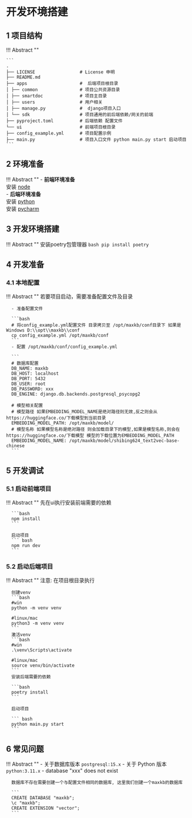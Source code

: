 # 开发环境搭建

## 1 项目结构

!!! Abstract "" 

    ```
    .          
    ├── LICENSE                 # License 申明        
    ├── README.md           
    ├── apps                    #  后端项目根目录        
    │ ├── common                # 项目公共资源目录         
    │ ├── smartdoc              # 项目主目录          
    │ ├── users                 # 用户相关          
    │ ├── manage.py             #  django项目入口         
    │ └── sdk                   # 项目通用的前后端依赖/网关的前端          
    ├── pyproject.toml          # 后端依赖 配置文件         
    └── ui                      # 前端项目根目录          
    ├── config_example.yml      # 项目配置示例             
    ├── main.py                 # 项目入口文件 python main.py start 启动项目             
    ```     

## 2 环境准备          

!!! Abstract "" 
    - **前端环境准备**       
      安装 [node](https://nodejs.org/)      
    - **后端环境准备**        
      安装 [python](https://www.python.org/downloads/release/python-3115/)        
      安装 [pycharm](https://www.jetbrains.com/pycharm/download/)

## 3 开发环境搭建

!!! Abstract "" 
    安装poetry包管理器
    ``` bash
    pip install poetry
    ```

## 4 开发准备

### 4.1 本地配置

!!! Abstract "" 
      若要项目启动，需要准备配置文件及目录

      - 准备配置文件

      ```bash
      # 将config_example.yml配置文件 目录拷贝至 /opt/maxkb/conf目录下 如果是Windows D:\\opt\\maxkb\\conf
      cp config_example.yml /opt/maxkb/conf
      ```
      - 配置 /opt/maxkb/conf/config_example.yml 

      ```
      # 数据库配置 
      DB_NAME: maxkb
      DB_HOST: localhost
      DB_PORT: 5432
      DB_USER: root
      DB_PASSWORD: xxx
      DB_ENGINE: django.db.backends.postgresql_psycopg2
      
      # 模型相关配置
      # 模型路径 如果EMBEDDING_MODEL_NAME是绝对路径则无效,反之则会从https://huggingface.co/下载模型到当前目录
      EMBEDDING_MODEL_PATH: /opt/maxkb/model/
      # 模型名称 如果模型名称是绝对路径 则会加载目录下的模型,如果是模型名称,则会在https://huggingface.co/下载模型 模型的下载位置为EMBEDDING_MODEL_PATH
      EMBEDDING_MODEL_NAME: /opt/maxkb/model/shibing624_text2vec-base-chinese
      ```

## 5 开发调试

### 5.1 启动前端项目
!!! Abstract "" 
      先在ui执行安装前端需要的依赖

      ```bash
      npm install
      ```

      启动项目
      ``` bash
      npm run dev
      ```

### 5.2 启动后端项目

!!! Abstract "" 
      注意: 在项目根目录执行

      创建venv
      ```bash
      #win
      python -m venv venv

      #linux/mac
      python3 -m venv venv
      ```
      激活venv
      ```bash
      #win  
      .\venv\Scripts\activate

      #linux/mac
      source venv/bin/activate
      ```
      安装后端需要的依赖

      ```bash
      poetry install
      ```

      启动项目

      ``` bash
      python main.py start
      ```
## 6 常见问题
!!! Abstract "" 
      - 关于数据库版本
      ```
      postgresql:15.x
      ```
      - 关于 Python 版本
      ```
      python:3.11.x
      ```
      - database "xxx" does not exist 

      数据库不存在需要创建一个与配置文件相同的数据库, 这里我们创建一个maxkb的数据库

      ```
      CREATE DATABASE "maxkb";
      \c "maxkb";
      CREATE EXTENSION "vector";
      ```